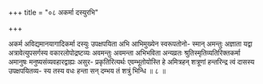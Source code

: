 +++
title = "०८ अकर्मा दस्युरभि"

+++

अकर्म अविद्यमानयागादिकर्मा दस्युः उपक्षपयिता अभि आभिमुख्येन स्वरूपतोनो- स्मान् अमन्तुः अज्ञाता यद्वा अत्रावेत्युपसर्गस्य वकारलोपोद्रष्टव्यः अवमन्तुः अवमन्ता अभिभविता अन्यव्रतः श्रुतिस्मृतिव्यतिरिक्तकर्मा अमानुषः मनुष्यसंव्यवहारद्वाह्यः असुर- प्रकृतिरित्यर्थः एवम्भूतोयोस्ति हे अमित्रहन् शत्रूणां हन्तरिन्द्र त्वं दासस्य उपक्षपयितव्य- स्य तस्य वधः हन्ता सन् दम्भय तं शत्रुं भिन्धि ॥ ८ ॥